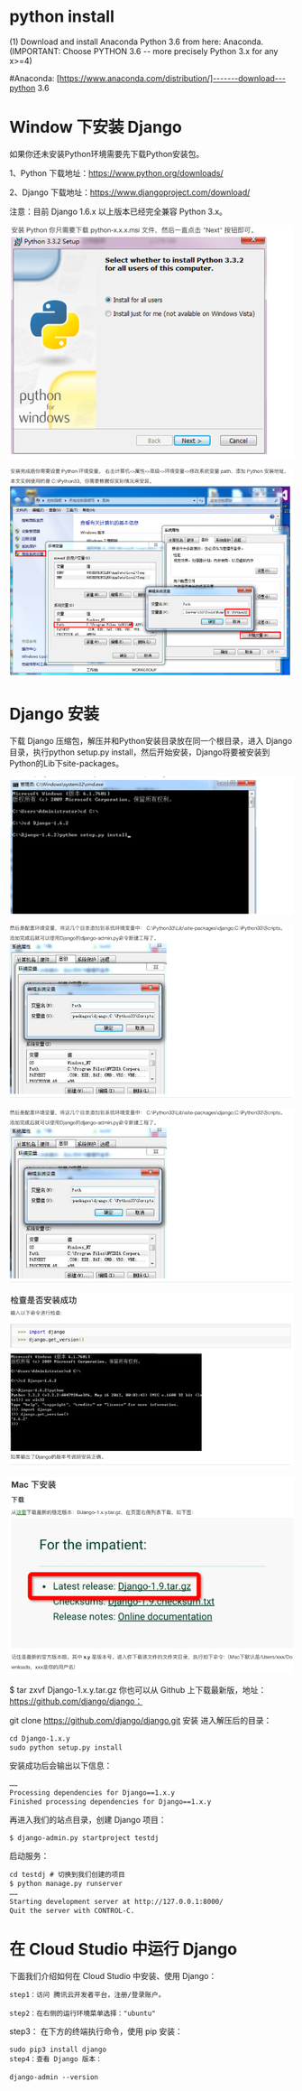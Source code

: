 # python install
(1) Download and install Anaconda Python 3.6 from here: Anaconda. (IMPORTANT: Choose PYTHON 3.6 -- more precisely Python 3.x for any x>=4)

 #Anaconda:  [https://www.anaconda.com/distribution/]-------download---python 3.6
 
 
# Window 下安装 Django
如果你还未安装Python环境需要先下载Python安装包。

1、Python 下载地址：https://www.python.org/downloads/

2、Django 下载地址：https://www.djangoproject.com/download/

注意：目前 Django 1.6.x 以上版本已经完全兼容 Python 3.x。

![](https://github.com/linbearababy/phthon-deep-/blob/master/catagory/Python%20digino/pictures/%E5%B1%8F%E5%B9%95%E5%BF%AB%E7%85%A7%202019-05-26%2017.39.22.png)

![](https://github.com/linbearababy/phthon-deep-/blob/master/catagory/Python%20digino/pictures/%E5%B1%8F%E5%B9%95%E5%BF%AB%E7%85%A7%202019-05-26%2017.39.31.png)



# Django 安装
下载 Django 压缩包，解压并和Python安装目录放在同一个根目录，进入 Django 目录，执行python setup.py install，然后开始安装，Django将要被安装到Python的Lib下site-packages。

![](https://github.com/linbearababy/phthon-deep-/blob/master/catagory/Python%20digino/pictures/%E5%B1%8F%E5%B9%95%E5%BF%AB%E7%85%A7%202019-05-26%2017.40.09.png)

![](https://github.com/linbearababy/phthon-deep-/blob/master/catagory/Python%20digino/pictures/%E5%B1%8F%E5%B9%95%E5%BF%AB%E7%85%A7%202019-05-26%2017.40.20.png)

![](https://github.com/linbearababy/phthon-deep-/blob/master/catagory/Python%20digino/pictures/%E5%B1%8F%E5%B9%95%E5%BF%AB%E7%85%A7%202019-05-26%2017.40.20.png)


![](https://github.com/linbearababy/phthon-deep-/blob/master/catagory/Python%20digino/pictures/%E5%B1%8F%E5%B9%95%E5%BF%AB%E7%85%A7%202019-05-26%2017.43.58.png)

![](https://github.com/linbearababy/phthon-deep-/blob/master/catagory/Python%20digino/pictures/%E5%B1%8F%E5%B9%95%E5%BF%AB%E7%85%A7%202019-05-26%2017.51.02.png)

$ tar zxvf Django-1.x.y.tar.gz
你也可以从 Github 上下载最新版，地址：https://github.com/django/django：

git clone https://github.com/django/django.git
安装
进入解压后的目录：

    cd Django-1.x.y
    sudo python setup.py install

安装成功后会输出以下信息：

    ……
    Processing dependencies for Django==1.x.y
    Finished processing dependencies for Django==1.x.y

再进入我们的站点目录，创建 Django 项目：

    $ django-admin.py startproject testdj

启动服务：

    cd testdj # 切换到我们创建的项目
    $ python manage.py runserver
    ……
    Starting development server at http://127.0.0.1:8000/
    Quit the server with CONTROL-C.


# 在 Cloud Studio 中运行 Django
下面我们介绍如何在 Cloud Studio 中安装、使用 Django：

    step1：访问 腾讯云开发者平台，注册/登录账户。

    step2：在右侧的运行环境菜单选择："ubuntu"
    
step3：
 在下方的终端执行命令，使用 pip 安装：

    sudo pip3 install django
    step4：查看 Django 版本：

    django-admin --version
